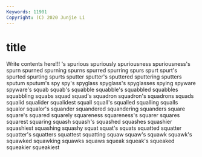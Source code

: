 ```yaml
---
Keywords: 11901
Copyright: (C) 2020 Junjie Li
---
```


# title

Write contents here!!!
's 
spurious 
spuriously 
spuriousness 
spuriousness's 
spurn 
spurned 
spurning 
spurns
spurred 
spurring 
spurs 
spurt 
spurt's 
spurted 
spurting 
spurts 
sputter 
sputter's
sputtered 
sputtering 
sputters 
sputum 
sputum's 
spy 
spy's 
spyglass 
spyglass's 
spyglasses
spying 
spyware 
spyware's 
squab 
squab's 
squabble 
squabble's 
squabbled 
squabbles 
squabbling
squabs 
squad 
squad's 
squadron 
squadron's 
squadrons 
squads 
squalid 
squalider 
squalidest
squall 
squall's 
squalled 
squalling 
squalls 
squalor 
squalor's 
squander 
squandered 
squandering
squanders 
square 
square's 
squared 
squarely 
squareness 
squareness's 
squarer 
squares 
squarest
squaring 
squash 
squash's 
squashed 
squashes 
squashier 
squashiest 
squashing 
squashy 
squat
squat's 
squats 
squatted 
squatter 
squatter's 
squatters 
squattest 
squatting 
squaw 
squaw's
squawk 
squawk's 
squawked 
squawking 
squawks 
squaws 
squeak 
squeak's 
squeaked 
squeakier
squeakiest 
